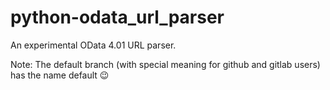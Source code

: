 # python-odata_url_parser
An experimental OData 4.01 URL parser. 

Note: The default branch (with special meaning for github and gitlab users) has the name default 😉
